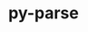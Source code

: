 ---
title: "py-parse"
layout: cache
categories: [package, develop]
meta: {"compilers": ["none"], "num_specs": 55, "num_specs_by_stack": {"e4s": 26, "e4s-neoverse-v2": 14, "radiuss": 15, "root": 55}, "oss": ["ubuntu18.04", "ubuntu22.04"], "platforms": ["linux"], "stacks": ["e4s", "e4s-neoverse-v2", "radiuss", "root"], "targets": ["neoverse_v2", "x86_64_v3"], "versions": ["1.18.0"]}
spec_details: [{"compiler": "none", "hash": "3muta6o6wbsqmus4wwurostqutacwsbu", "os": "ubuntu18.04", "platform": "linux", "size": "-", "stacks": ["radiuss", "root"], "target": "x86_64_v3", "variants": ["build_system=python_pip"], "versions": ["1.18.0"]}, {"compiler": "none", "hash": "3n6ygaoh6xca3wsn3y6tjzzok7tpmmsn", "os": "ubuntu18.04", "platform": "linux", "size": "-", "stacks": ["radiuss", "root"], "target": "x86_64_v3", "variants": ["build_system=python_pip"], "versions": ["1.18.0"]}, {"compiler": "none", "hash": "4n5y2uy42l7ufhbswozdiogd45d7vngg", "os": "ubuntu22.04", "platform": "linux", "size": "-", "stacks": ["e4s-neoverse-v2", "root"], "target": "neoverse_v2", "variants": ["build_system=python_pip"], "versions": ["1.18.0"]}, {"compiler": "none", "hash": "4pagcms7y5prgxptasykjqwdk2jjbkyz", "os": "ubuntu22.04", "platform": "linux", "size": "-", "stacks": ["e4s-neoverse-v2", "root"], "target": "neoverse_v2", "variants": ["build_system=python_pip"], "versions": ["1.18.0"]}, {"compiler": "none", "hash": "5cxbqfhimemipmmbbdzk6ktqu7toqxrc", "os": "ubuntu22.04", "platform": "linux", "size": "-", "stacks": ["e4s", "root"], "target": "x86_64_v3", "variants": ["build_system=python_pip"], "versions": ["1.18.0"]}, {"compiler": "none", "hash": "5wmvrosjzywx5cmwpp4j2oce6nbicrap", "os": "ubuntu22.04", "platform": "linux", "size": "-", "stacks": ["e4s", "root"], "target": "x86_64_v3", "variants": ["build_system=python_pip"], "versions": ["1.18.0"]}, {"compiler": "none", "hash": "5znjubqltnmtdbkwocbiepytsome63au", "os": "ubuntu18.04", "platform": "linux", "size": "-", "stacks": ["radiuss", "root"], "target": "x86_64_v3", "variants": ["build_system=python_pip"], "versions": ["1.18.0"]}, {"compiler": "none", "hash": "6d3e4dr5vgm6zca5vcteodnqjyawgfpi", "os": "ubuntu22.04", "platform": "linux", "size": "-", "stacks": ["e4s", "root"], "target": "x86_64_v3", "variants": ["build_system=python_pip"], "versions": ["1.18.0"]}, {"compiler": "none", "hash": "6hj2zx7uz63pqd4wd6q5kgnsvyrzxc5j", "os": "ubuntu22.04", "platform": "linux", "size": "-", "stacks": ["e4s", "root"], "target": "x86_64_v3", "variants": ["build_system=python_pip"], "versions": ["1.18.0"]}, {"compiler": "none", "hash": "7d7igtbbo4jc6byvg7rhlnibc4vuddyj", "os": "ubuntu22.04", "platform": "linux", "size": "-", "stacks": ["e4s", "root"], "target": "x86_64_v3", "variants": ["build_system=python_pip"], "versions": ["1.18.0"]}, {"compiler": "none", "hash": "7zlakxzuzp4g2vjarycmpnk5et7jm3go", "os": "ubuntu18.04", "platform": "linux", "size": "-", "stacks": ["radiuss", "root"], "target": "x86_64_v3", "variants": ["build_system=python_pip"], "versions": ["1.18.0"]}, {"compiler": "none", "hash": "avgviztlu6qbeh3xb5gvbibwwdw7llgt", "os": "ubuntu18.04", "platform": "linux", "size": "-", "stacks": ["radiuss", "root"], "target": "x86_64_v3", "variants": ["build_system=python_pip"], "versions": ["1.18.0"]}, {"compiler": "none", "hash": "azyspkkn4lof73tyy5yiqelqthacf4mv", "os": "ubuntu22.04", "platform": "linux", "size": "-", "stacks": ["e4s-neoverse-v2", "root"], "target": "neoverse_v2", "variants": ["build_system=python_pip"], "versions": ["1.18.0"]}, {"compiler": "none", "hash": "bnngcc7ptrbsfkmzqvsuaiw2gt4ihsut", "os": "ubuntu22.04", "platform": "linux", "size": "-", "stacks": ["e4s", "root"], "target": "x86_64_v3", "variants": ["build_system=python_pip"], "versions": ["1.18.0"]}, {"compiler": "none", "hash": "bslwoxm6dgz4u5joojxcuknmvl6bts53", "os": "ubuntu22.04", "platform": "linux", "size": "-", "stacks": ["e4s", "root"], "target": "x86_64_v3", "variants": ["build_system=python_pip"], "versions": ["1.18.0"]}, {"compiler": "none", "hash": "c3mhuipnhkvj2ycrtbgtlz6yebh7s7wl", "os": "ubuntu22.04", "platform": "linux", "size": "-", "stacks": ["e4s", "root"], "target": "x86_64_v3", "variants": ["build_system=python_pip"], "versions": ["1.18.0"]}, {"compiler": "none", "hash": "ckai33getvt55fdxvx55ekxpflrdnme6", "os": "ubuntu18.04", "platform": "linux", "size": "-", "stacks": ["radiuss", "root"], "target": "x86_64_v3", "variants": ["build_system=python_pip"], "versions": ["1.18.0"]}, {"compiler": "none", "hash": "d7we6zailbrydfu5hre2l6a7rw7igq4v", "os": "ubuntu22.04", "platform": "linux", "size": "-", "stacks": ["e4s-neoverse-v2", "root"], "target": "neoverse_v2", "variants": ["build_system=python_pip"], "versions": ["1.18.0"]}, {"compiler": "none", "hash": "ewzvafink3h3gwlylnxy6pwrwgbuofph", "os": "ubuntu22.04", "platform": "linux", "size": "-", "stacks": ["e4s-neoverse-v2", "root"], "target": "neoverse_v2", "variants": ["build_system=python_pip"], "versions": ["1.18.0"]}, {"compiler": "none", "hash": "fgsdrc2kpwcjaqb6f3fpfkdp2xgwvaum", "os": "ubuntu18.04", "platform": "linux", "size": "-", "stacks": ["radiuss", "root"], "target": "x86_64_v3", "variants": ["build_system=python_pip"], "versions": ["1.18.0"]}, {"compiler": "none", "hash": "floplhz4zjvycnhqg7ungirxlrzoqsw3", "os": "ubuntu22.04", "platform": "linux", "size": "-", "stacks": ["e4s-neoverse-v2", "root"], "target": "neoverse_v2", "variants": ["build_system=python_pip"], "versions": ["1.18.0"]}, {"compiler": "none", "hash": "fpgks3bqpsiuvfkgdckrgipwdc74b5lu", "os": "ubuntu22.04", "platform": "linux", "size": "-", "stacks": ["e4s", "root"], "target": "x86_64_v3", "variants": ["build_system=python_pip"], "versions": ["1.18.0"]}, {"compiler": "none", "hash": "g22llupihk2rzijf4hxbuceqmbhjz3j3", "os": "ubuntu22.04", "platform": "linux", "size": "-", "stacks": ["e4s", "root"], "target": "x86_64_v3", "variants": ["build_system=python_pip"], "versions": ["1.18.0"]}, {"compiler": "none", "hash": "gb23q6rcdf3jtb544dpsy6bd6l5qcxuc", "os": "ubuntu18.04", "platform": "linux", "size": "-", "stacks": ["radiuss", "root"], "target": "x86_64_v3", "variants": ["build_system=python_pip"], "versions": ["1.18.0"]}, {"compiler": "none", "hash": "hkkri2z6y5mb53gjvnu26fmmhlyz63vy", "os": "ubuntu22.04", "platform": "linux", "size": "-", "stacks": ["e4s", "root"], "target": "x86_64_v3", "variants": ["build_system=python_pip"], "versions": ["1.18.0"]}, {"compiler": "none", "hash": "i7mczp7iwzbijv2en4qw5xocyiep6pa4", "os": "ubuntu18.04", "platform": "linux", "size": "-", "stacks": ["radiuss", "root"], "target": "x86_64_v3", "variants": ["build_system=python_pip"], "versions": ["1.18.0"]}, {"compiler": "none", "hash": "indx5seprhmba2sbv6gweg4fhnonmvxb", "os": "ubuntu22.04", "platform": "linux", "size": "-", "stacks": ["e4s", "root"], "target": "x86_64_v3", "variants": ["build_system=python_pip"], "versions": ["1.18.0"]}, {"compiler": "none", "hash": "jdaap7gsn6cht4dnk6baxuctapvqpuiy", "os": "ubuntu22.04", "platform": "linux", "size": "-", "stacks": ["e4s", "root"], "target": "x86_64_v3", "variants": ["build_system=python_pip"], "versions": ["1.18.0"]}, {"compiler": "none", "hash": "jrocg6usb57d7otmooyek6py6z2kzbvh", "os": "ubuntu22.04", "platform": "linux", "size": "-", "stacks": ["e4s", "root"], "target": "x86_64_v3", "variants": ["build_system=python_pip"], "versions": ["1.18.0"]}, {"compiler": "none", "hash": "juu2tfwumpwz2igiomogwoq3lk3dakpv", "os": "ubuntu18.04", "platform": "linux", "size": "-", "stacks": ["radiuss", "root"], "target": "x86_64_v3", "variants": ["build_system=python_pip"], "versions": ["1.18.0"]}, {"compiler": "none", "hash": "kpgig3esk5k3mwxv6yji4gkdwxtnqqb6", "os": "ubuntu22.04", "platform": "linux", "size": "-", "stacks": ["e4s", "root"], "target": "x86_64_v3", "variants": ["build_system=python_pip"], "versions": ["1.18.0"]}, {"compiler": "none", "hash": "lcpcxinrw5iuuel75bqr6da2tfoarhq4", "os": "ubuntu22.04", "platform": "linux", "size": "-", "stacks": ["e4s", "root"], "target": "x86_64_v3", "variants": ["build_system=python_pip"], "versions": ["1.18.0"]}, {"compiler": "none", "hash": "ll2t4roog3s5aft2oa7rhtdq4mgncpkh", "os": "ubuntu18.04", "platform": "linux", "size": "-", "stacks": ["radiuss", "root"], "target": "x86_64_v3", "variants": ["build_system=python_pip"], "versions": ["1.18.0"]}, {"compiler": "none", "hash": "masy3ohtvfcwvvuzeesquu7u6t2geard", "os": "ubuntu22.04", "platform": "linux", "size": "-", "stacks": ["e4s-neoverse-v2", "root"], "target": "neoverse_v2", "variants": ["build_system=python_pip"], "versions": ["1.18.0"]}, {"compiler": "none", "hash": "ni576frj6646dxw5ulyyh4ztr2del4h3", "os": "ubuntu18.04", "platform": "linux", "size": "-", "stacks": ["radiuss", "root"], "target": "x86_64_v3", "variants": ["build_system=python_pip"], "versions": ["1.18.0"]}, {"compiler": "none", "hash": "nlhpcwyoctmoxuqpagkujnaqejfahugc", "os": "ubuntu22.04", "platform": "linux", "size": "-", "stacks": ["e4s-neoverse-v2", "root"], "target": "neoverse_v2", "variants": ["build_system=python_pip"], "versions": ["1.18.0"]}, {"compiler": "none", "hash": "o65b27fq5il737zaedqzryoacjcoprd6", "os": "ubuntu22.04", "platform": "linux", "size": "-", "stacks": ["e4s", "root"], "target": "x86_64_v3", "variants": ["build_system=python_pip"], "versions": ["1.18.0"]}, {"compiler": "none", "hash": "pugtrojok3sy7mukc3w5nfpwlhvk2tpc", "os": "ubuntu22.04", "platform": "linux", "size": "-", "stacks": ["e4s", "root"], "target": "x86_64_v3", "variants": ["build_system=python_pip"], "versions": ["1.18.0"]}, {"compiler": "none", "hash": "qsrpxy7vpchml57llxma6kpvul5olexr", "os": "ubuntu22.04", "platform": "linux", "size": "-", "stacks": ["e4s-neoverse-v2", "root"], "target": "neoverse_v2", "variants": ["build_system=python_pip"], "versions": ["1.18.0"]}, {"compiler": "none", "hash": "rtuu3zhfwmr4fwvd7q4utvbfk3csjoqx", "os": "ubuntu22.04", "platform": "linux", "size": "-", "stacks": ["e4s-neoverse-v2", "root"], "target": "neoverse_v2", "variants": ["build_system=python_pip"], "versions": ["1.18.0"]}, {"compiler": "none", "hash": "shpj452co253oc2yulm4sr2vmfwnpuam", "os": "ubuntu22.04", "platform": "linux", "size": "-", "stacks": ["e4s", "root"], "target": "x86_64_v3", "variants": ["build_system=python_pip"], "versions": ["1.18.0"]}, {"compiler": "none", "hash": "swckbmcjwlhyvcbhdqus4ac2jn7gxmlk", "os": "ubuntu22.04", "platform": "linux", "size": "-", "stacks": ["e4s", "root"], "target": "x86_64_v3", "variants": ["build_system=python_pip"], "versions": ["1.18.0"]}, {"compiler": "none", "hash": "sxhngcqbcjb4vpwd3l7koticerbwlpop", "os": "ubuntu22.04", "platform": "linux", "size": "-", "stacks": ["e4s-neoverse-v2", "root"], "target": "neoverse_v2", "variants": ["build_system=python_pip"], "versions": ["1.18.0"]}, {"compiler": "none", "hash": "szeauuzmixwbovz75kfd4gvnlxn3qtus", "os": "ubuntu18.04", "platform": "linux", "size": "-", "stacks": ["radiuss", "root"], "target": "x86_64_v3", "variants": ["build_system=python_pip"], "versions": ["1.18.0"]}, {"compiler": "none", "hash": "t2disvomdjnbiq27dkzvrlfhmwidh5sq", "os": "ubuntu22.04", "platform": "linux", "size": "-", "stacks": ["e4s", "root"], "target": "x86_64_v3", "variants": ["build_system=python_pip"], "versions": ["1.18.0"]}, {"compiler": "none", "hash": "t5g2qxijhkmm2yto2dr7fjewytfrjydh", "os": "ubuntu22.04", "platform": "linux", "size": "-", "stacks": ["e4s", "root"], "target": "x86_64_v3", "variants": ["build_system=python_pip"], "versions": ["1.18.0"]}, {"compiler": "none", "hash": "vnuf6idiwpfu5k3ju32bnuc3j6gt55gx", "os": "ubuntu22.04", "platform": "linux", "size": "-", "stacks": ["e4s-neoverse-v2", "root"], "target": "neoverse_v2", "variants": ["build_system=python_pip"], "versions": ["1.18.0"]}, {"compiler": "none", "hash": "vv5jeoo3rtif7vcghgxd775h4zupc72a", "os": "ubuntu18.04", "platform": "linux", "size": "-", "stacks": ["radiuss", "root"], "target": "x86_64_v3", "variants": ["build_system=python_pip"], "versions": ["1.18.0"]}, {"compiler": "none", "hash": "whz4ab2kfwkkqnegjpivqvrrkkwcypxy", "os": "ubuntu18.04", "platform": "linux", "size": "-", "stacks": ["radiuss", "root"], "target": "x86_64_v3", "variants": ["build_system=python_pip"], "versions": ["1.18.0"]}, {"compiler": "none", "hash": "xk7hav3jkbl2tikzwblhf2joewdwznf6", "os": "ubuntu22.04", "platform": "linux", "size": "-", "stacks": ["e4s", "root"], "target": "x86_64_v3", "variants": ["build_system=python_pip"], "versions": ["1.18.0"]}, {"compiler": "none", "hash": "xvklzid7rhcd7aonqwue5wva6qtay37p", "os": "ubuntu22.04", "platform": "linux", "size": "-", "stacks": ["e4s-neoverse-v2", "root"], "target": "neoverse_v2", "variants": ["build_system=python_pip"], "versions": ["1.18.0"]}, {"compiler": "none", "hash": "yfvg36btqxhxzkdvkwccuebfthnuwctg", "os": "ubuntu22.04", "platform": "linux", "size": "-", "stacks": ["e4s", "root"], "target": "x86_64_v3", "variants": ["build_system=python_pip"], "versions": ["1.18.0"]}, {"compiler": "none", "hash": "yozx7lg2j753ay6llslouyyq2hvirvue", "os": "ubuntu22.04", "platform": "linux", "size": "-", "stacks": ["e4s", "root"], "target": "x86_64_v3", "variants": ["build_system=python_pip"], "versions": ["1.18.0"]}, {"compiler": "none", "hash": "yy2zrppvktz26gqzceftn6ydhfnecsey", "os": "ubuntu22.04", "platform": "linux", "size": "-", "stacks": ["e4s-neoverse-v2", "root"], "target": "neoverse_v2", "variants": ["build_system=python_pip"], "versions": ["1.18.0"]}, {"compiler": "none", "hash": "yz7ghw43qxldyptncffkxjnvzbnvg4kl", "os": "ubuntu22.04", "platform": "linux", "size": "-", "stacks": ["e4s", "root"], "target": "x86_64_v3", "variants": ["build_system=python_pip"], "versions": ["1.18.0"]}]
---